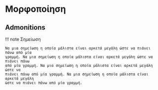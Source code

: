 Μορφοποίηση
===========

Admonitions
-----------

!!! note Σημείωση

    Να μια σημείωση η οποία μάλιστα είναι αρκετά μεγάλη ώστε να πιάνει πάνω από μία
    γραμμή. Να μια σημείωση η οποία μάλιστα είναι αρκετά μεγάλη ώστε να πιάνει πάνω
    από μία γραμμή. Να μια σημείωση η οποία μάλιστα είναι αρκετά μεγάλη ώστε να
    πιάνει πάνω από μία γραμμή. Να μια σημείωση η οποία μάλιστα είναι αρκετά μεγάλη
    ώστε να πιάνει πάνω από μία γραμμή.
